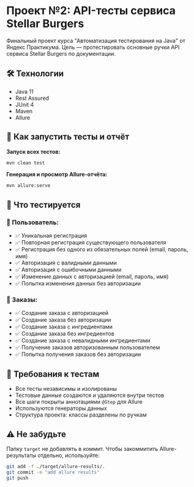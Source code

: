 # Проект №2: API-тесты сервиса Stellar Burgers

Финальный проект курса "Автоматизация тестирования на Java" от Яндекс Практикума.
Цель — протестировать основные ручки API сервиса Stellar Burgers по документации.

## 🛠 Технологии

* Java 11
* Rest Assured
* JUnit 4
* Maven
* Allure

## 🚀 Как запустить тесты и отчёт

**Запуск всех тестов:**

```bash
mvn clean test
```

**Генерация и просмотр Allure-отчёта:**

```bash
mvn allure:serve
```

## 📌 Что тестируется

### 👤 Пользователь:

* ✅ Уникальная регистрация
* ✅ Повторная регистрация существующего пользователя
* ✅ Регистрация без одного из обязательных полей (email, пароль, имя)
* ✅ Авторизация с валидными данными
* ✅ Авторизация с ошибочными данными
* ✅ Изменение данных с авторизацией (email, пароль, имя)
* ✅ Попытка изменения данных без авторизации

### 🧾 Заказы:

* ✅ Создание заказа с авторизацией
* ✅ Создание заказа без авторизации
* ✅ Создание заказа с ингредиентами
* ✅ Создание заказа без ингредиентов
* ✅ Создание заказа с невалидными ингредиентами
* ✅ Получение заказов авторизованным пользователем
* ✅ Попытка получения заказов без авторизации

## 🧪 Требования к тестам

* Все тесты независимы и изолированы
* Тестовые данные создаются и удаляются внутри тестов
* Все шаги покрыты аннотациями `@Step` для Allure
* Используются генераторы данных
* Структура проекта: классы разделены по ручкам

## ⚠️ Не забудьте

Папку `target` не добавлять в коммит.
Чтобы закоммитить Allure-результаты отдельно, используйте:

```bash
git add -f ./target/allure-results/.
git commit -m "add allure results"
git push
```

